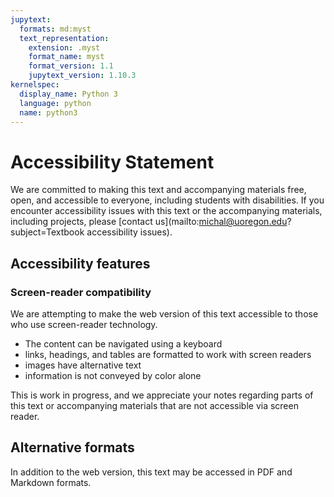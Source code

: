 ```yaml
---
jupytext:
  formats: md:myst
  text_representation:
    extension: .myst
    format_name: myst
    format_version: 1.1
    jupytext_version: 1.10.3
kernelspec:
  display_name: Python 3
  language: python
  name: python3
---
```


# Accessibility Statement

We are committed to making this text and accompanying materials free,
open, and accessible to everyone, including students with 
disabilities. If you encounter accessibility issues with this text 
or the accompanying materials, including projects, please [contact 
us](mailto:michal@uoregon.edu?subject=Textbook accessibility issues).

## Accessibility features

### Screen-reader compatibility 

We are attempting to make the web version of this text accessible to 
those who use 
screen-reader technology. 
-  The content can be navigated using a keyboard
- links, headings, and tables are formatted to work with screen readers
- images have alternative text
- information is not conveyed by color alone

This is work in progress, and we appreciate your notes regarding 
parts of this text or accompanying materials that are not accessible 
via screen reader. 

## Alternative formats

In addition to the web version, this text may be accessed in PDF and 
Markdown formats.  
